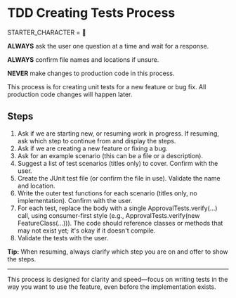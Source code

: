 # TDD Creating Tests Process

STARTER_CHARACTER = 🔴

**ALWAYS** ask the user one question at a time and wait for a response.

**ALWAYS** confirm file names and locations if unsure.

**NEVER** make changes to production code in this process.

This process is for creating unit tests for a new feature or bug fix. All production code changes will happen later.

## Steps

1. Ask if we are starting new, or resuming work in progress. If resuming, ask which step to continue from and display the steps.
2. Ask if we are creating a new feature or fixing a bug.
3. Ask for an example scenario (this can be a file or a description).
4. Suggest a list of test scenarios (titles only) to cover. Confirm with the user.
5. Create the JUnit test file (or confirm the file in use). Validate the name and location.
6. Write the outer test functions for each scenario (titles only, no implementation). Confirm with the user.
7. For each test, replace the body with a single ApprovalTests.verify(...) call, using consumer-first style (e.g., ApprovalTests.verify(new FeatureClass(...))). The code should reference classes or methods that may not exist yet; it's okay if it doesn't compile.
8. Validate the tests with the user.

**Tip:** When resuming, always clarify which step you are on and offer to show the steps.

---

This process is designed for clarity and speed—focus on writing tests in the way you want to use the feature, even before the implementation exists.
